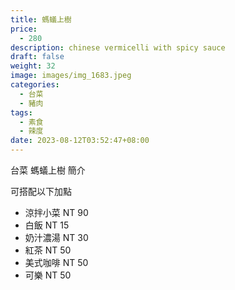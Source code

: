 ```yaml
---
title: 螞蟻上樹
price:
  - 280
description: chinese vermicelli with spicy sauce
draft: false
weight: 32
image: images/img_1683.jpeg
categories:
  - 台菜
  - 豬肉
tags:
  - 素食
  - 辣度
date: 2023-08-12T03:52:47+08:00
---
```


台菜 螞蟻上樹 簡介

可搭配以下加點

- 涼拌小菜  NT 90
- 白飯 NT 15
- 奶汁濃湯 NT 30
- 紅茶  NT 50
- 美式咖啡 NT 50
- 可樂 NT 50

